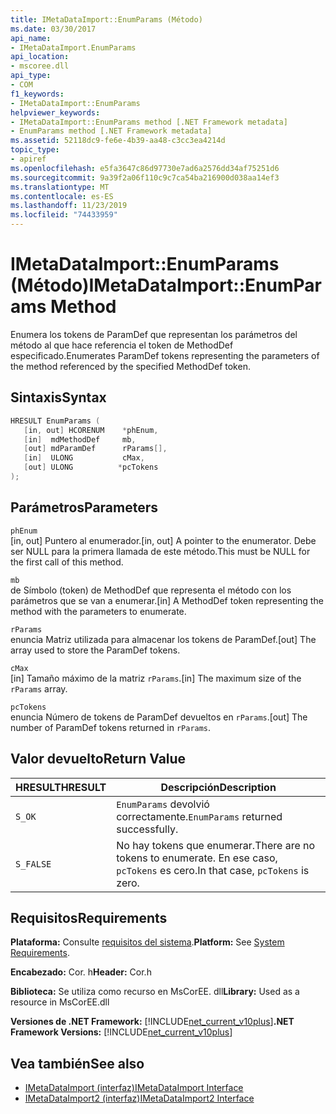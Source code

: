 ```yaml
---
title: IMetaDataImport::EnumParams (Método)
ms.date: 03/30/2017
api_name:
- IMetaDataImport.EnumParams
api_location:
- mscoree.dll
api_type:
- COM
f1_keywords:
- IMetaDataImport::EnumParams
helpviewer_keywords:
- IMetaDataImport::EnumParams method [.NET Framework metadata]
- EnumParams method [.NET Framework metadata]
ms.assetid: 52118dc9-fe6e-4b39-aa48-c3cc3ea4214d
topic_type:
- apiref
ms.openlocfilehash: e5fa3647c86d97730e7ad6a2576dd34af75251d6
ms.sourcegitcommit: 9a39f2a06f110c9c7ca54ba216900d038aa14ef3
ms.translationtype: MT
ms.contentlocale: es-ES
ms.lasthandoff: 11/23/2019
ms.locfileid: "74433959"
---
```

# <a name="imetadataimportenumparams-method"></a><span data-ttu-id="c3e67-102">IMetaDataImport::EnumParams (Método)</span><span class="sxs-lookup"><span data-stu-id="c3e67-102">IMetaDataImport::EnumParams Method</span></span>
<span data-ttu-id="c3e67-103">Enumera los tokens de ParamDef que representan los parámetros del método al que hace referencia el token de MethodDef especificado.</span><span class="sxs-lookup"><span data-stu-id="c3e67-103">Enumerates ParamDef tokens representing the parameters of the method referenced by the specified MethodDef token.</span></span>  
  
## <a name="syntax"></a><span data-ttu-id="c3e67-104">Sintaxis</span><span class="sxs-lookup"><span data-stu-id="c3e67-104">Syntax</span></span>  
  
```cpp  
HRESULT EnumParams (  
   [in, out] HCORENUM    *phEnum,  
   [in]  mdMethodDef     mb,  
   [out] mdParamDef      rParams[],  
   [in]  ULONG           cMax,  
   [out] ULONG          *pcTokens  
);  
```  
  
## <a name="parameters"></a><span data-ttu-id="c3e67-105">Parámetros</span><span class="sxs-lookup"><span data-stu-id="c3e67-105">Parameters</span></span>  
 `phEnum`  
 <span data-ttu-id="c3e67-106">[in, out] Puntero al enumerador.</span><span class="sxs-lookup"><span data-stu-id="c3e67-106">[in, out] A pointer to the enumerator.</span></span> <span data-ttu-id="c3e67-107">Debe ser NULL para la primera llamada de este método.</span><span class="sxs-lookup"><span data-stu-id="c3e67-107">This must be NULL for the first call of this method.</span></span>  
  
 `mb`  
 <span data-ttu-id="c3e67-108">de Símbolo (token) de MethodDef que representa el método con los parámetros que se van a enumerar.</span><span class="sxs-lookup"><span data-stu-id="c3e67-108">[in] A MethodDef token representing the method with the parameters to enumerate.</span></span>  
  
 `rParams`  
 <span data-ttu-id="c3e67-109">enuncia Matriz utilizada para almacenar los tokens de ParamDef.</span><span class="sxs-lookup"><span data-stu-id="c3e67-109">[out] The array used to store the ParamDef tokens.</span></span>  
  
 `cMax`  
 <span data-ttu-id="c3e67-110">[in] Tamaño máximo de la matriz `rParams`.</span><span class="sxs-lookup"><span data-stu-id="c3e67-110">[in] The maximum size of the `rParams` array.</span></span>  
  
 `pcTokens`  
 <span data-ttu-id="c3e67-111">enuncia Número de tokens de ParamDef devueltos en `rParams`.</span><span class="sxs-lookup"><span data-stu-id="c3e67-111">[out] The number of ParamDef tokens returned in `rParams`.</span></span>  
  
## <a name="return-value"></a><span data-ttu-id="c3e67-112">Valor devuelto</span><span class="sxs-lookup"><span data-stu-id="c3e67-112">Return Value</span></span>  
  
|<span data-ttu-id="c3e67-113">HRESULT</span><span class="sxs-lookup"><span data-stu-id="c3e67-113">HRESULT</span></span>|<span data-ttu-id="c3e67-114">Descripción</span><span class="sxs-lookup"><span data-stu-id="c3e67-114">Description</span></span>|  
|-------------|-----------------|  
|`S_OK`|<span data-ttu-id="c3e67-115">`EnumParams` devolvió correctamente.</span><span class="sxs-lookup"><span data-stu-id="c3e67-115">`EnumParams` returned successfully.</span></span>|  
|`S_FALSE`|<span data-ttu-id="c3e67-116">No hay tokens que enumerar.</span><span class="sxs-lookup"><span data-stu-id="c3e67-116">There are no tokens to enumerate.</span></span> <span data-ttu-id="c3e67-117">En ese caso, `pcTokens` es cero.</span><span class="sxs-lookup"><span data-stu-id="c3e67-117">In that case, `pcTokens` is zero.</span></span>|  
  
## <a name="requirements"></a><span data-ttu-id="c3e67-118">Requisitos</span><span class="sxs-lookup"><span data-stu-id="c3e67-118">Requirements</span></span>  
 <span data-ttu-id="c3e67-119">**Plataforma:** Consulte [requisitos del sistema](../../../../docs/framework/get-started/system-requirements.md).</span><span class="sxs-lookup"><span data-stu-id="c3e67-119">**Platform:** See [System Requirements](../../../../docs/framework/get-started/system-requirements.md).</span></span>  
  
 <span data-ttu-id="c3e67-120">**Encabezado:** Cor. h</span><span class="sxs-lookup"><span data-stu-id="c3e67-120">**Header:** Cor.h</span></span>  
  
 <span data-ttu-id="c3e67-121">**Biblioteca:** Se utiliza como recurso en MsCorEE. dll</span><span class="sxs-lookup"><span data-stu-id="c3e67-121">**Library:** Used as a resource in MsCorEE.dll</span></span>  
  
 <span data-ttu-id="c3e67-122">**Versiones de .NET Framework:** [!INCLUDE[net_current_v10plus](../../../../includes/net-current-v10plus-md.md)]</span><span class="sxs-lookup"><span data-stu-id="c3e67-122">**.NET Framework Versions:** [!INCLUDE[net_current_v10plus](../../../../includes/net-current-v10plus-md.md)]</span></span>  
  
## <a name="see-also"></a><span data-ttu-id="c3e67-123">Vea también</span><span class="sxs-lookup"><span data-stu-id="c3e67-123">See also</span></span>

- [<span data-ttu-id="c3e67-124">IMetaDataImport (interfaz)</span><span class="sxs-lookup"><span data-stu-id="c3e67-124">IMetaDataImport Interface</span></span>](../../../../docs/framework/unmanaged-api/metadata/imetadataimport-interface.md)
- [<span data-ttu-id="c3e67-125">IMetaDataImport2 (interfaz)</span><span class="sxs-lookup"><span data-stu-id="c3e67-125">IMetaDataImport2 Interface</span></span>](../../../../docs/framework/unmanaged-api/metadata/imetadataimport2-interface.md)
